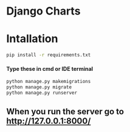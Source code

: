 # Django Charts

  
  
# Intallation
```bash
pip install -r requirements.txt
```

#### Type these in cmd or IDE terminal
```bash
python manage.py makemigrations
python manage.py migrate
python manage.py runserver
```

## When you run the server go to http://127.0.0.1:8000/
